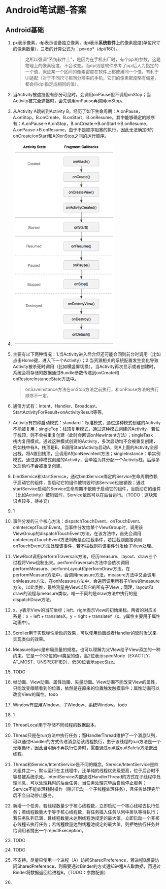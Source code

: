 # Android笔试题-答案

## Android基础

1. px表示像素，dp表示设备独立像素，dpi表示**系统软件上**的像素密度(单位尺寸的像素数量)，三者的计算公式为：px=dp*（dpi/160）。

   > 之所以强调"系统软件上"，是因为在手机出厂时，有个ppi的参数，这是物理上的像素密度，不会改变。而dpi则是软件参考了ppi后人为指定的一个值，保证某一个区间的像素密度在软件上都使用同一个值，有利于UI适配（对于不同尺寸相同分辨率的手机，它们的像素密度略有偏差，都会将dpi指定成相同的值）。

2. 当Activity被遮挡但有部分可见时，会调用onPause但不调用onStop；当Activity被完全遮挡时，会先调用onPause再调用onStop。

3. 从Activity A跳转到Activity B，经历了如下生命周期：A.onPause，A.onStop，B.onCreate，B.onStart，B.onResume。其中能够确定的顺序有：A.onPause->A.onStop，B.onCreate->B.onStart->B.onResume，A.onPause->B.onResume，由于不是顺序阻塞的执行，因此无法确定B的onCreate/onStart和A的onStop之间的运行顺序。

4. ![fragment_lifecycle](src\Fragment生命周期.png)

5. 主要有以下两种情况：1.当Activity进入后台但还可能会回到前台时调用（比如点击Home键，进入下一个Activity）；2.当资源相关的系统配置发生变化导致Activity被杀死时调用（比如横竖屏切换）。当Activity再次显示或者创建时，系统会将存储的数据通过Bundle参数传递到onCreate和onRestoreInstanceState方法中。

   > onSaveInstance方法在onStop方法之前执行，和onPause方法的执行顺序不一定。

6. 通信方式有：Intent、Handler、Broadcast、StartActivityForResult+onActivityResult等等。

7. Activity有四种启动模式：standard：标准模式，通过这种模式创建的Activity不能被复用；singleTop：栈顶复用模式，通过这种模式创建的Activity，若位于栈顶，则不会被重复创建（此时会回调onNewIntent方法）；singleTask：栈内复用模式，通过这种模式创建的Activity，多次启动均不会被重复创建，例如栈中有A，栈顶是B，B调用StartActivity启动A，则A上面的Activity全部出栈，将A置到栈顶，且调用A的onNewIntent方法；singleInstance：单实例模式，通过这种模式创建的Activity，会单独为其分配一个Activity栈，后续多次启动均不会被重复创建。

8. bindService和startService，通过bindService绑定的Service生命周期依赖于启动它的组件，当启动它的组件被销毁时该Service也被销毁；通过startService启动的Service生命周期不依赖于启动它的组件，当启动它的组件（比如Activity）被销毁时，Service依然可以在后台运行。（TODO：这块知识点较多，待补充）

9. 1

10. 事件分发的三个核心方法：dispatchTouchEvent、onTouchEvent、onInterceptTouchEvent。当事件分发给某个ViewGroup时，调用该ViewGroup的dispatchTouchEvent方法，在该方法中，首先会调用onInterceptTouchEvent方法判断是否拦截事件，若拦截则直接调用onTouchEvent方法处理该事件，若不拦截则将该事件分发给子View处理。

11. ViewRoot调用performTraversals方法，经历measure、layout、draw三个过程将View绘制出来。performTraversals方法中会依次调用performMeasure、performLayout和performDraw方法。在performMeasure方法中，会调用measure方法，measure方法中又会调用onMeasure方法，在onMeasure方法中，会遍历调用所有子View的measure方法，以此类推，最终测量完View以及它的所有子View；同理，layout和draw的流程与measure类似，唯一不同的是draw方法中执行的是dispatchDraw方法。

12. x、y表示View的当前坐标；left、right表示View的初始坐标。两者的对应关系是：x = left + translateX，y = right + translateY（x、y属性主要用于属性动画中）。

13. Scroller用于实现弹性滑动的效果，可以使用动画或者Handler的延时发送来实现类似的效果。

14. MeasureSpec是布局测量的规格，也可以理解为父VIew给子View添加的一种约束。它是一个32位的int类型的值，高2位表示specMode（EXACTLY、AT_MOST、UNSPECIFIED），低30位表示specSize。

15. TODO

16. 帧动画、View动画、属性动画、矢量动画。View动画不能改变View的属性，只能改变眼睛看到的位置，依然是在原来的位置触发触摸事件；属性动画可以改变View的属性。todo

17. Window有应用Window、子Window、系统Window。todo

18. 1

19. ThreadLocal用于存储不同线程的数据副本。

20. Thread只是在run方法中执行任务；而HandlerThread维护了一个消息队列，可以通过Handler的方式传递消息给该线程执行，由于该线程的run方法是一个无限循环，因此当明确不再执行任务时，需要通过quit或quitSafely方法退出线程。

21. Thread和Service/IntentService是不同的概念。Service/IntentService是四大组件之一，默认运行在主线程中，比单纯的线程优先级更高，位于后台时不容易被系统杀死。IntentService内部通过HandlerThread的方式在子线程中处理消息，可以处理耗时的后台任务，当任务处理完毕后自动停止服务；Service不能处理耗时操作（除非启动一个子线程处理任务），且任务处理完毕后不会自动停止服务。

22. 新增一个任务，若线程数量少于核心线程数，立即启动一个核心线程去执行任务；若线程数量大于等于核心线程数，将任务插入任务队列中排队等待执行；若任务队列已满，且线程数量未达到线程池规定的最大值，立即启动一个非核心线程去执行任务；若线程数量达到线程池规定的最大值，则拒绝执行任务并给调用者抛出一个rejectExeception。

23. TODO

24. TODO

25. 不支持。尽量只使用一个进程（A）访问SharedPreference，若进程B想要访问SharedPreference，则需要通过Binder的方式通知进程A去取数据，再通过Binder将数据返回给进程B。（TODO：参数配置）

26. 

